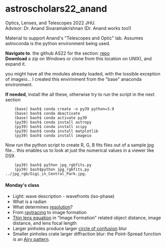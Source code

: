 # astroscholars22_anand
Optics, Lenses, and Telescopes 2022 JHU.  
Advisor: Dr. Anand Sivaramakrishnan   (Dr. Anand works too!)

Material to support Anand's "Telescopes and Optic" lab.  Assumes astroconda is the python environment being used.  

**Navigate to**. the github AS22 for the section: [repo](https://github.com/anand0xff/astroscholars22_anand)   
**Download** a zip on Windows or clone from this location on UNIX), and expand it.   

you might have all the modules already loaded, with the lossible exception of imageio... I created this envirinment from the "base" anaconda environment.  

**If needed**, install the all these, otherwise try to run the script in the next section
 
		(base) bash$ conda create -n py39 python=3.9
		(base) bash$ conda deactivate
		(base) bash$ conda activate py39
		(py39) bash$ conda install astropy
		(py39) bash$ conda install scipy
		(py39) bash$ conda install matplotlib
		(py39) bash$ conda install imageio

Now run the python script to create R, G, B fits files out of a sample jpg file...  this enables us to look at just the numerical values in a viewer like DS9.

		(py39) bash$ python jpg_rgbfits.py 
		(py39) bash$python jpg_rgbfits.py ../jpg_rgb/Gigi_in_Central_Park.jpg. 
		
		
#### Monday's class

- Light: wave description - wavefronts (iso-phase)
- What is a radian
- What determines [resolution](https://image1.slideserve.com/1553225/resolving-power-airy-disk-l.jpg)?
- From [raytracing](https://image1.slideserve.com/3006816/thin-lenses-ray-tracing1-l.jpg) to image formation
- [Thin lens equation](https://en.wikipedia.org/wiki/Thin_lens) in "Image Formation" related object distance, image distance, and lens focal length 
- Larger pinholes produce larger [circle of confusion](https://en.wikipedia.org/wiki/Circle_of_confusion) blur
- Smaller pinholes crate larger diffraction blur: the Point-Spread function is an [Airy pattern](https://en.wikipedia.org/wiki/Airy_disk).


		